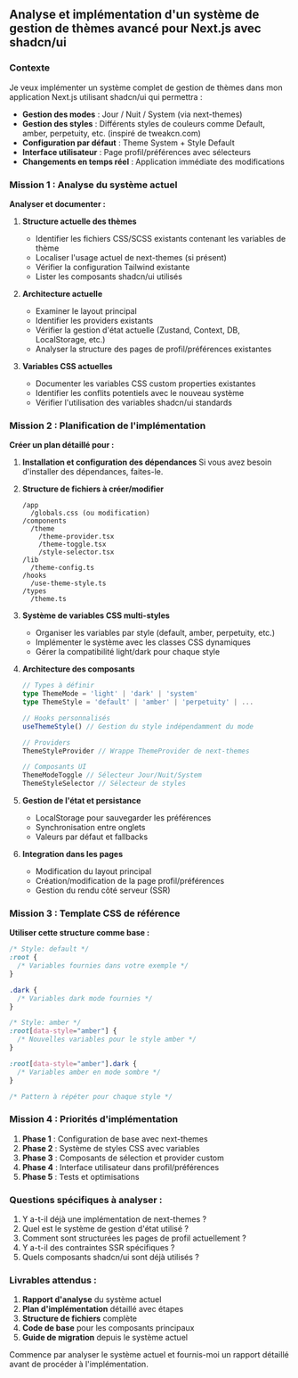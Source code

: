 
## Analyse et implémentation d'un système de gestion de thèmes avancé pour Next.js avec shadcn/ui

### Contexte
Je veux implémenter un système complet de gestion de thèmes dans mon application Next.js utilisant shadcn/ui qui permettra :
- **Gestion des modes** : Jour / Nuit / System (via next-themes)
- **Gestion des styles** : Différents styles de couleurs comme Default, amber, perpetuity, etc. (inspiré de tweakcn.com)
- **Configuration par défaut** : Theme System + Style Default
- **Interface utilisateur** : Page profil/préférences avec sélecteurs
- **Changements en temps réel** : Application immédiate des modifications

### Mission 1 : Analyse du système actuel

**Analyser et documenter :**

1. **Structure actuelle des thèmes**
   - Identifier les fichiers CSS/SCSS existants contenant les variables de thème
   - Localiser l'usage actuel de next-themes (si présent)
   - Vérifier la configuration Tailwind existante
   - Lister les composants shadcn/ui utilisés

2. **Architecture actuelle**
   - Examiner le layout principal
   - Identifier les providers existants
   - Vérifier la gestion d'état actuelle (Zustand, Context, DB, LocalStorage, etc.)
   - Analyser la structure des pages de profil/préférences existantes

3. **Variables CSS actuelles**
   - Documenter les variables CSS custom properties existantes
   - Identifier les conflits potentiels avec le nouveau système
   - Vérifier l'utilisation des variables shadcn/ui standards

### Mission 2 : Planification de l'implémentation

**Créer un plan détaillé pour :**

1. **Installation et configuration des dépendances**
   Si vous avez besoin d'installer des dépendances, faites-le.

2. **Structure de fichiers à créer/modifier**
   ```
   /app
     /globals.css (ou modification)
   /components
     /theme
       /theme-provider.tsx
       /theme-toggle.tsx
       /style-selector.tsx
   /lib
     /theme-config.ts
   /hooks
     /use-theme-style.ts
   /types
     /theme.ts
   ```

3. **Système de variables CSS multi-styles**
   - Organiser les variables par style (default, amber, perpetuity, etc.)
   - Implémenter le système avec les classes CSS dynamiques
   - Gérer la compatibilité light/dark pour chaque style

4. **Architecture des composants**
   ```typescript
   // Types à définir
   type ThemeMode = 'light' | 'dark' | 'system'
   type ThemeStyle = 'default' | 'amber' | 'perpetuity' | ...
   
   // Hooks personnalisés
   useThemeStyle() // Gestion du style indépendamment du mode
   
   // Providers
   ThemeStyleProvider // Wrappe ThemeProvider de next-themes
   
   // Composants UI
   ThemeModeToggle // Sélecteur Jour/Nuit/System
   ThemeStyleSelector // Sélecteur de styles
   ```

5. **Gestion de l'état et persistance**
   - LocalStorage pour sauvegarder les préférences
   - Synchronisation entre onglets
   - Valeurs par défaut et fallbacks

6. **Integration dans les pages**
   - Modification du layout principal
   - Création/modification de la page profil/préférences
   - Gestion du rendu côté serveur (SSR)

### Mission 3 : Template CSS de référence

**Utiliser cette structure comme base :**

```css
/* Style: default */
:root {
  /* Variables fournies dans votre exemple */
}

.dark {
  /* Variables dark mode fournies */
}

/* Style: amber */
:root[data-style="amber"] {
  /* Nouvelles variables pour le style amber */
}

:root[data-style="amber"].dark {
  /* Variables amber en mode sombre */
}

/* Pattern à répéter pour chaque style */
```

### Mission 4 : Priorités d'implémentation

1. **Phase 1** : Configuration de base avec next-themes
2. **Phase 2** : Système de styles CSS avec variables
3. **Phase 3** : Composants de sélection et provider custom
4. **Phase 4** : Interface utilisateur dans profil/préférences
5. **Phase 5** : Tests et optimisations

### Questions spécifiques à analyser :

1. Y a-t-il déjà une implémentation de next-themes ?
2. Quel est le système de gestion d'état utilisé ?
3. Comment sont structurées les pages de profil actuellement ?
4. Y a-t-il des contraintes SSR spécifiques ?
5. Quels composants shadcn/ui sont déjà utilisés ?

### Livrables attendus :

1. **Rapport d'analyse** du système actuel
2. **Plan d'implémentation** détaillé avec étapes
3. **Structure de fichiers** complète
4. **Code de base** pour les composants principaux
5. **Guide de migration** depuis le système actuel

Commence par analyser le système actuel et fournis-moi un rapport détaillé avant de procéder à l'implémentation.

